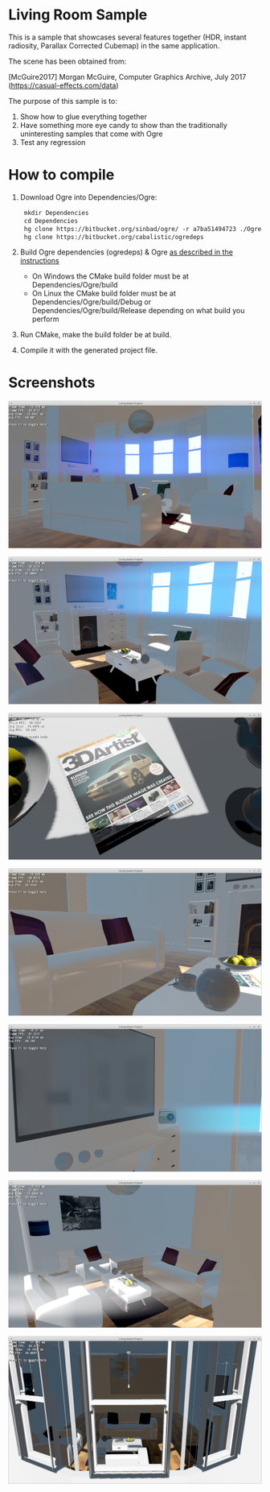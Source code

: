 # Living Room Sample

This is a sample that showcases several features together (HDR, instant radiosity, Parallax Corrected Cubemap) in the same application.

The scene has been obtained from:

[McGuire2017] Morgan McGuire, Computer Graphics Archive, July 2017 (https://casual-effects.com/data)

The purpose of this sample is to:
1. Show how to glue everything together
1. Have something more eye candy to show than the traditionally uninteresting samples that come with Ogre
1. Test any regression

# How to compile

1. Download Ogre into Dependencies/Ogre:

		mkdir Dependencies
		cd Dependencies
		hg clone https://bitbucket.org/sinbad/ogre/ -r a7ba51494723 ./Ogre
		hg clone https://bitbucket.org/cabalistic/ogredeps

1. Build Ogre dependencies (ogredeps) & Ogre [as described in the instructions](https://ogrecave.github.io/ogre/api/2.1/SettingUpOgre.html)
	* On Windows the CMake build folder must be at Dependencies/Ogre/build
	* On Linux the CMake build folder must be at Dependencies/Ogre/build/Debug or Dependencies/Ogre/build/Release depending on what build you perform
1. Run CMake, make the build folder be at build.
1. Compile it with the generated project file.

# Screenshots
![image](Docs/Screenshot_2018-02-11_15-40-01.png)

![image](Docs/Screenshot_2018-02-11_15-40-12.png)

![image](Docs/Screenshot_2018-02-11_15-41-41.png)

![image](Docs/Screenshot_2018-02-11_15-41-56.png)

![image](Docs/Screenshot_2018-02-11_15-42-28.png)

![image](Docs/Screenshot_2018-02-11_15-42-41.png)

![image](Docs/Screenshot_2018-02-11_15-43-46.png)

